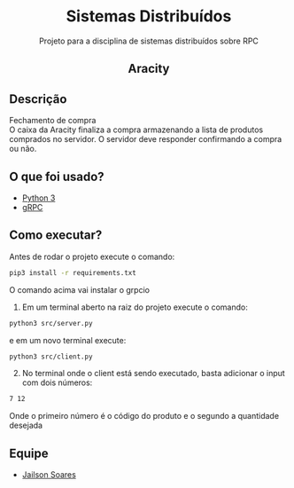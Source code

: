 <h1 align=center>Sistemas Distribuídos</h1>
<p align=center>Projeto para a disciplina de sistemas distribuídos sobre RPC</p>

<h2 align=center>Aracity</h2>

## Descrição

Fechamento de compra\
O caixa da Aracity finaliza a compra armazenando a lista de produtos comprados no servidor. O servidor deve responder confirmando a compra ou não.

## O que foi usado?

* [Python 3](https://www.python.org/)
* [gRPC](https://grpc.io/docs/languages/python/)

## Como executar?

Antes de rodar o projeto execute o comando:

```bash
pip3 install -r requirements.txt
```

O comando acima vai instalar o grpcio

1. Em um terminal aberto na raiz do projeto execute o comando:

```bash
python3 src/server.py
```

e em um novo terminal execute:

```bash
python3 src/client.py
```

2. No terminal onde o client está sendo executado, basta adicionar o input com dois números:

```bash
7 12
```

Onde o primeiro número é o código do produto e o segundo a quantidade desejada

## Equipe

* [Jailson Soares](https://github.com/jailsonsf)
